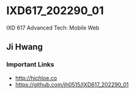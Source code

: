 # IXD617_202290_01
IXD 617 Advanced Tech: Mobile Web

## Ji Hwang

### Important Links
- http://hichloe.co
- https://github.com/jh0515/IXD617_202290_01
